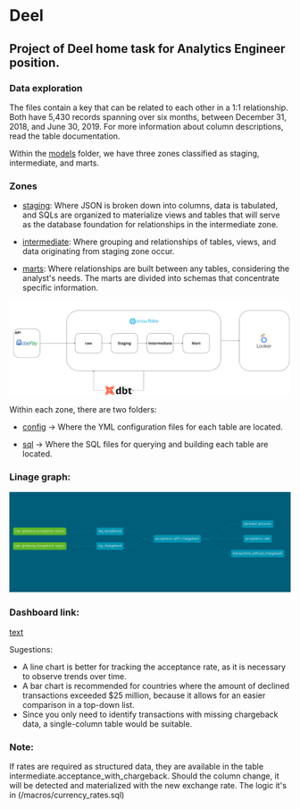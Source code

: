 # Deel
## Project of Deel home task for Analytics Engineer position.

### Data exploration
The files contain a key that can be related to each other in a 1:1 relationship. Both have 5,430 records spanning over six months, between December 31, 2018, and June 30, 2019. For more information about column descriptions, read the table documentation.

Within the [models](/models/) folder, we have three zones classified as staging, intermediate, and marts.

### Zones
- [staging](models/specified/): Where JSON is broken down into columns, data is tabulated, and SQLs are organized to materialize views and tables that will serve as the database foundation for relationships in the intermediate zone. 
 
- [intermediate](models/structured/): Where grouping and relationships of tables, views, and data originating from staging zone occur.

- [marts](models/refinement/): Where relationships are built between any tables, considering the analyst's needs. The marts are divided into schemas that concentrate specific information.

![alt text](deel_dbt_project/architecture.png)

Within each zone, there are two folders:
  
  - [config](/models/staging/config/) ->  Where the YML configuration files for each table are located. 
 
  - [sql](/models/staging/sql/) -> Where the SQL files for querying and building each table are located.

### Linage graph:
![alt text](deel_dbt_project/dbt-dag.png)

### Dashboard link:
[text](https://lookerstudio.google.com/reporting/9e7aba23-0ba4-4b9b-b036-36f0c891aa33)

Sugestions:
* A line chart is better for tracking the acceptance rate, as it is necessary to observe trends over time.
* A bar chart is recommended for countries where the amount of declined transactions exceeded $25 million, because it allows for an easier comparison in a top-down list.
* Since you only need to identify transactions with missing chargeback data, a single-column table would be suitable.

### Note:
If rates are required as structured data, they are available in the table intermediate.acceptance_with_chargeback. 
Should the column change, it will be detected and materialized with the new exchange rate.
The logic it's in (/macros/currency_rates.sql)